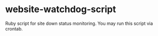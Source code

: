 website-watchdog-script
=======================

Ruby script for site down status monitoring.
You may run this script via crontab. 
